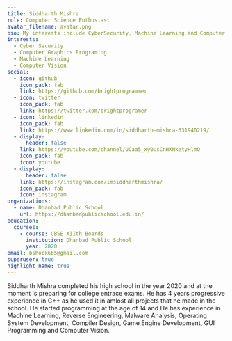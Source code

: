 ```yaml
---
title: Siddharth Mishra
role: Computer Science Enthusiast
avatar_filename: avatar.png
bio: My interests include CyberSecurity, Machine Learning and Computer Graphics
interests:
  - Cyber Security
  - Computer Graphics Programing
  - Machine Learning
  - Computer Vision
social:
  - icon: github
    icon_pack: fab
    link: https://github.com/brightprogrammer
  - icon: twitter
    icon_pack: fab
    link: https://twitter.com/brightprogramer
  - icon: linkedin
    icon_pack: fab
    link: https://www.linkedin.com/in/siddharth-mishra-331940219/
  - display:
      header: false
    link: https://youtube.com/channel/UCaa5_xy0usCnHXNketyHlmQ
    icon_pack: fab
    icon: youtube
  - display:
      header: false
    link: https://instagram.com/imsiddharthmishra/
    icon_pack: fab
    icon: instagram
organizations:
  - name: Dhanbad Public School
    url: https://dhanbadpublicschool.edu.in/
education:
  courses:
    - course: CBSE XIIth Boards
      institution: Dhanbad Public School
      year: 2020
email: bshock665@gmail.com
superuser: true
highlight_name: true
---
```

Siddharth Mishra completed his high school in the year 2020 and at the moment is preparing for college entrace exams. He has 4 years progressive experience in C++ as he used it in amlost all projects that he made in the school. He started programming at the age of 14 and He has experience in Machine Learning, Reverse Engineering, Malware Analysis, Operating System Development, Compiler Design, Game Engine Development, GUI Programming and Computer Vision.